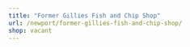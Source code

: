 ```yaml
---
title: "Former Gillies Fish and Chip Shop"
url: /newport/former-gillies-fish-and-chip-shop/
shop: vacant
---
```

